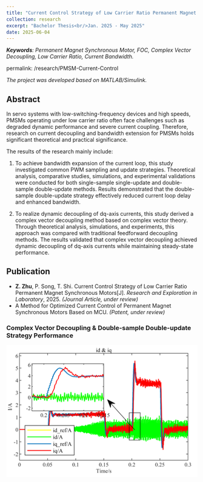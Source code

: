 ```yaml
---
title: "Current Control Strategy of Low Carrier Ratio Permanent Magnet Synchronous Motor Drive Systems"
collection: research
excerpt: "Bachelor Thesis<br/>Jan. 2025 - May 2025"
date: 2025-06-04
---
```


***Keywords**: Permanent Magnet Synchronous Motor, FOC, Complex Vector Decoupling, Low Carrier Ratio, Current Bandwidth.*

permalink: /research/PMSM-Current-Control

*The project was developed based on MATLAB/Simulink.*

## Abstract
In servo systems with low-switching-frequency devices and high speeds, PMSMs operating under low carrier ratio often face challenges such as degraded dynamic performance and severe current coupling. Therefore, research on current decoupling and bandwidth extension for PMSMs holds significant theoretical and practical significance.

The results of the research mainly include:  

1. To achieve bandwidth expansion of the current loop, this study investigated common PWM sampling and update strategies. Theoretical analysis, comparative studies, simulations, and experimental validations were conducted for both single-sample single-update and double-sample double-update methods. Results demonstrated that the double-sample double-update strategy effectively reduced current loop delay and enhanced bandwidth.  

2. To realize dynamic decoupling of dq-axis currents, this study derived a complex vector decoupling method based on complex vector theory. Through theoretical analysis, simulations, and experiments, this approach was compared with traditional feedforward decoupling methods. The results validated that complex vector decoupling achieved dynamic decoupling of dq-axis currents while maintaining steady-state performance.

## Publication
* **Z. Zhu**, P. Song, T. Shi. Current Control Strategy of Low Carrier Ratio Permanent Magnet Synchronous Motors[J]. *Research and Exploration in Laboratory*, 2025. *(Journal Article, under review)*
* A Method for Optimized Current Control of Permanent Magnet Synchronous Motors Based on MCU. *(Patent, under review)*

### Complex Vector Decoupling & Double-sample Double-update Strategy Performance

<img src='/images/CV-dq-current.png'>



